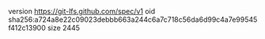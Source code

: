version https://git-lfs.github.com/spec/v1
oid sha256:a724a8e22c09023debbb663a244c6a7c718c56da6d99c4a7e99545f412c13900
size 2445
